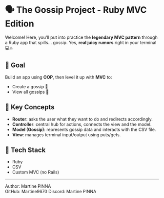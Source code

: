# 🗣️ The Gossip Project - Ruby MVC Edition

Welcome! Here, you'll put into practice the **legendary MVC pattern** through a Ruby app that spills... gossip. Yes, **real juicy rumors** right in your terminal 💻🔥

## 🚀 Goal

Build an app using **OOP**, then level it up with **MVC** to:

- Create a gossip 📝  
- View all gossips 👀  

## 🧩 Key Concepts

- **Router**: asks the user what they want to do and redirects accordingly.  
- **Controller**: central hub for actions, connects the view and the model.  
- **Model (Gossip)**: represents gossip data and interacts with the CSV file.  
- **View**: manages terminal input/output using puts/gets.  

## 💾 Tech Stack

- Ruby  
- CSV  
- Custom MVC (no Rails)

------------------------

Author: Martine PINNA  
GitHub: Martine9670 
Discord: Martine PINNA

